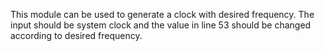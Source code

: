 This module can be used to generate a clock with desired frequency. The input should be system clock and the value in line 53 should be changed according to desired frequency. 
